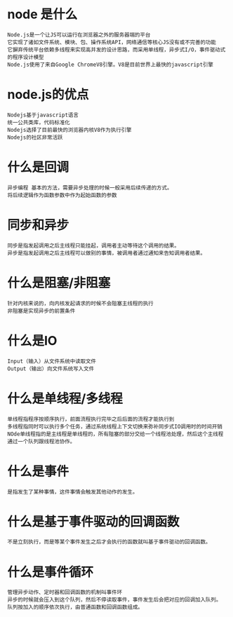 # node 是什么
```
Node.js是一个让JS可以运行在浏览器之外的服务器端的平台
它实现了诸如文件系统、模块、包、操作系统API，网络通信等核心JS没有或不完善的功能
它摒弃传统平台依赖多线程来实现高并发的设计思路，而采用单线程，异步式I/O，事件驱动式的程序设计模型
Node.js使用了来自Google ChromeV8引擎。V8是目前世界上最快的javascript引擎
```
# node.js的优点
```
Nodejs基于javascript语言
统一公共类库，代码标准化
Nodejs选择了目前最快的浏览器内核V8作为执行引擎
Nodejs的社区非常活跃
```
# 什么是回调
```
异步编程 基本的方法，需要异步处理的时候一般采用后续传递的方式。
将后续逻辑作为函数参数中作为起始函数的参数
```
# 同步和异步
```
同步是指发起调用之后主线程只能挂起，调用者主动等待这个调用的结果。
异步是指发起调用之后主线程可以做别的事情，被调用者通过通知来告知调用者结果。 
```
# 什么是阻塞/非阻塞
```
针对内核来说的，向内核发起请求的时候不会阻塞主线程的执行
非阻塞是实现异步的前置条件
```
# 什么是IO
``` 
Input（输入）从文件系统中读取文件
Output（输出）向文件系统写入文件
```
# 什么是单线程/多线程
```
单线程指程序按顺序执行，前面流程执行完毕之后后面的流程才能执行到
多线程指同时可以执行多个任务，通过系统线程上下文切换来弥补同步式IO调用时的时间开销
NOde单线程指的是主线程是单线程的，所有阻塞的部分交给一个线程池处理，然后这个主线程通过一个队列跟线程池协作。
```
# 什么是事件
```
是指发生了某种事情，这件事情会触发其他动作的发生。 
```
# 什么是基于事件驱动的回调函数
``` 
不是立刻执行，而是等某个事件发生之后才会执行的函数就叫基于事件驱动的回调函数。
```
# 什么是事件循环
``` 
管理异步动作、定时器和回调函数的机制叫事件环
异步的时候就会压入到这个队列，然后不停读取事件，事件发生后会把对应的回调加入队列。
队列按加入的顺序依次执行，由普通函数和回调函数组成。
```
